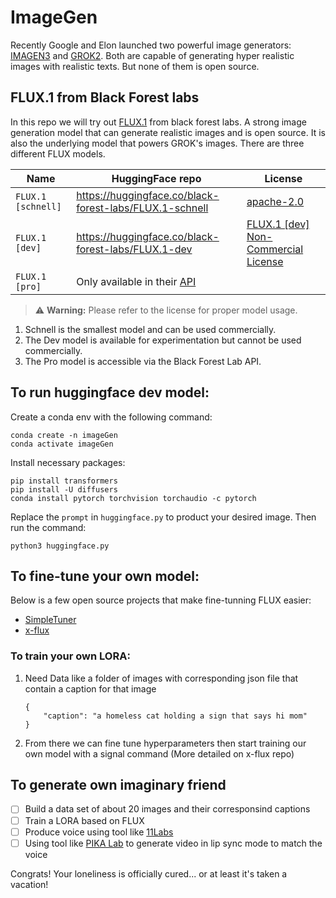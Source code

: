 # ImageGen

Recently Google and Elon launched two powerful image generators: [IMAGEN3](https://deepmind.google/technologies/imagen-3/) and [GROK2](https://x.ai/). Both are capable of generating hyper realistic images with realistic texts. But none of them is open source. 

## FLUX.1 from Black Forest labs
In this repo we will try out [FLUX.1](https://blackforestlabs.ai/) from black forest labs. A strong image generation model that can generate realistic images and is open source. It is also the underlying model that powers GROK's images.
There are three different FLUX models. 

| Name | HuggingFace repo | License | 
| ---- | ---- | ---- | 
| `FLUX.1 [schnell]` | https://huggingface.co/black-forest-labs/FLUX.1-schnell | [apache-2.0](https://huggingface.co/datasets/choosealicense/licenses/blob/main/markdown/apache-2.0.md) | 
| `FLUX.1 [dev]` | https://huggingface.co/black-forest-labs/FLUX.1-dev | [FLUX.1 [dev] Non-Commercial License](https://huggingface.co/black-forest-labs/FLUX.1-dev/blob/main/LICENSE.md) | 
| `FLUX.1 [pro]` | Only available in their [API](https://fal.ai/models/fal-ai/flux-pro) |  | 

> ⚠️ **Warning:** Please refer to the license for proper model usage.

1. Schnell is the smallest model and can be used commercially.
2. The Dev model is available for experimentation but cannot be used commercially.
3. The Pro model is accessible via the Black Forest Lab API.

## To run huggingface dev model:

Create a conda env with the following command:
```
conda create -n imageGen
conda activate imageGen
```
Install necessary packages:
```
pip install transformers
pip install -U diffusers
conda install pytorch torchvision torchaudio -c pytorch
```

Replace the `prompt` in `huggingface.py` to product your desired image. Then run the command:
```
python3 huggingface.py
```

## To fine-tune your own model:

Below is a few open source projects that make fine-tunning FLUX easier:
  -  [SimpleTuner](https://github.com/bghira/SimpleTuner)
  - [x-flux](https://github.com/XLabs-AI/x-flux)

### To train your own LORA:
1. Need Data like a folder of images with corresponding json file that contain a caption for that image 
    ```
    {
        "caption": "a homeless cat holding a sign that says hi mom"
    }
    ```
2. From there we can fine tune hyperparameters then start training our own model with a signal command (More detailed on x-flux repo)

## To generate own imaginary friend 

- [ ] Build a data set of about 20 images and their corresponsind captions
- [ ] Train a LORA based on FLUX
- [ ] Produce voice using tool like [11Labs](https://elevenlabs.io/)
- [ ] Using tool like [PIKA Lab](https://pika.art/home) to generate video in lip sync mode to match the voice 

Congrats! Your loneliness is officially cured... or at least it's taken a vacation!



